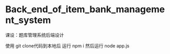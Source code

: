 # Back_end_of_item_bank_management_system
课设：题库管理系统后端设计

使用
git clone代码到本地后
运行
npm i
然后运行 
node app.js